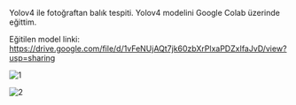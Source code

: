 Yolov4 ile fotoğraftan balık tespiti. Yolov4 modelini Google Colab üzerinde eğittim.

Eğitilen model linki: https://drive.google.com/file/d/1vFeNUjAQt7jk60zbXrPlxaPDZxIfaJvD/view?usp=sharing


![1](https://github.com/Osmanmertcetin/Balik-Tespiti/assets/109507393/bc3f766d-c1d5-4ea0-a8cb-ceecb46dfa69)


![2](https://github.com/Osmanmertcetin/Balik-Tespiti/assets/109507393/902684e8-55ec-427d-8be8-9e680ff1fc16)
